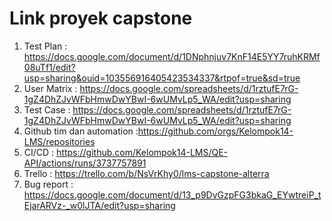 # Link proyek capstone

1. Test Plan : https://docs.google.com/document/d/1DNphnjuv7KnF14E5YY7ruhKRMf08uTf1/edit?usp=sharing&ouid=103556916405423534337&rtpof=true&sd=true
2. User Matrix : https://docs.google.com/spreadsheets/d/1rztufE7rG-1gZ4DhZJvWFbHmwDwYBwI-6wUMvLp5_WA/edit?usp=sharing
3. Test Case : https://docs.google.com/spreadsheets/d/1rztufE7rG-1gZ4DhZJvWFbHmwDwYBwI-6wUMvLp5_WA/edit?usp=sharing
4. Github tim dan automation :https://github.com/orgs/Kelompok14-LMS/repositories
5. CI/CD : https://github.com/Kelompok14-LMS/QE-API/actions/runs/3737757891
6. Trello : https://trello.com/b/NsVrKhy0/lms-capstone-alterra
7. Bug report : https://docs.google.com/document/d/13_p9DvGzpFG3bkaG_EYwtreiP_tEjarARVz-_w0lJTA/edit?usp=sharing
